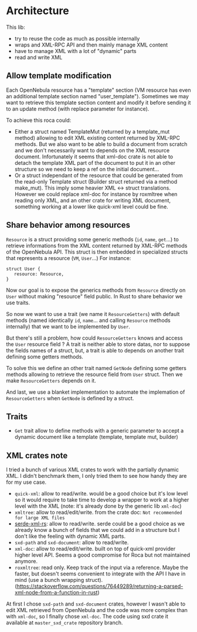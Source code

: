 # Architecture

This lib:
- try to reuse the code as much as possible internally
- wraps and XML-RPC API and then mainly manage XML content
- have to manage XML with a lot of "dynamic" parts
- read and write XML

## Allow template modification

Each OpenNebula resource has a "template" section (VM resource has even an additional template section named "user_template").
Sometimes we may want to retrieve this template section content and modify it before sending it to an update method (with replace parameter for instance).

To achieve this roca could:

- Either a struct named TemplateMut (returned by a template_mut method) allowing to edit XML existing content returned by XML-RPC methods.
  But we also want to be able to build a document from scratch and we don't necessarily want to depends on the XML resource document.
  Infortunately it seems that xml-doc crate is not able to detach the template XML part of the document to put it in an other structure so we need to keep a ref on the initial document...
- Or a struct independant of the resource that could be generated from the read-only Template struct (Builder struct returned via a method make_mut). This imply some heavier XML <-> struct translations.
  However we could replace xml-doc for instance by roxmltree when reading only XML, and an other crate for writing XML document, something working at a lower like quick-xml level could be fine.

## Share behavior among resources

`Resource` is a struct providing some generic methods (`id`, `name`, `get`...) to retrieve informations from the XML content returned by XML-RPC methods of the OpenNebula API. This struct is then embedded in specialized structs that represents a resource (`VM`, `User`...)
For instance:
```
struct User {
   resource: Resource,
}
```

Now our goal is to expose the generics methods from `Resource` directly on `User` without making "resource" field public.
In Rust to share behavior we use traits.

So now we want to use a trait (we name it `ResourceGetters`) with default methods (named identically `id`, `name`... and calling `Resource` methods internally) that we want to be implemented by `User`.

But there's still a problem, how could `ResourceGetters` knows and access the `User` resource field ?
A trait is neither able to store datas, nor to suppose the fields names of a struct, but, a trait is able to depends on another trait defining some getters methods.

To solve this we define an other trait named `GetNode` defining some getters methods allowing to retrieve the resource field from `User` struct.
Then we make `ResourceGetters` depends on it.

And last, we use a blanket implementation to automate the implemation of `ResourceGetters` when `GetNode` is defined by a struct.


## Traits

- `Get` trait allow to define methods with a generic parameter to accept a dynamic document like a template (template, template mut, builder)

## XML crates note

I tried a bunch of various XML crates to work with the partially dynamic XML. I didn't benchmark them, I only tried them to see how handy they are for my use case.

- `quick-xml`: allow to read/write. would be a good choice but it's low level so it would require to take time to develop a wrapper to work at a higher level with the XML (note: it's already done by the generic lib `xml-doc`)
- `xmltree`: allow to read/edit/write. from the crate doc: ```Not recommended for large XML files```
- [serde-xml-rs](https://github.com/tafia/quick-xml/issues/526#issuecomment-1434576848): allow to read/write. serde could be a good choice as we already know a bunch of fields that we could add in a structure but I don't like the feeling with dynamic XML parts.
- `sxd-path` and `sxd-document`: allow to read/write.
- `xml-doc`: allow to read/edit/write. built on top of quick-xml provider higher level API. Seems a good compromise for Roca but not maintained anymore.
- `roxmltree`: read only. Keep track of the input via a reference. Maybe the faster, but doesn't seems convenient to integrate with the API I have in mind (use a bunch wrapping struct). (https://stackoverflow.com/questions/76449289/returning-a-parsed-xml-node-from-a-function-in-rust)

At first I chose `sxd-path` and `sxd-document` crates, however I wasn't able to edit XML retrieved from OpenNebula and the code was more complex than with `xml-doc`, so I finally chose `xml-doc`.
The code using sxd crate it available at `master_sxd_crate` repository branch.